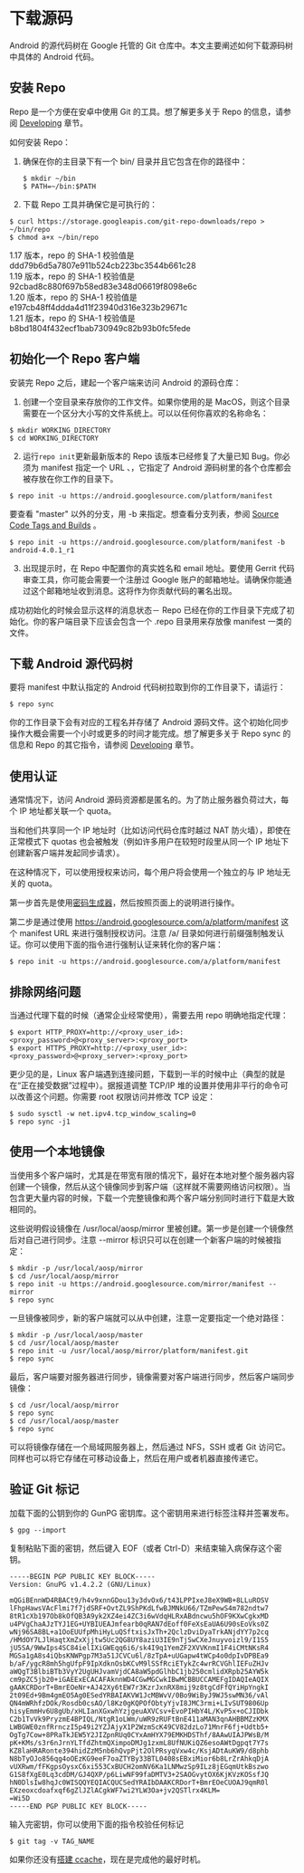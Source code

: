 # 下载源码

Android 的源代码树在 Google 托管的 Git 仓库中。本文主要阐述如何下载源码树中具体的 Android 代码。              

## 安装 Repo

Repo 是一个方便在安卓中使用 Git 的工具。想了解更多关于 Repo 的信息，请参阅 [Developing](https://source.android.com/source/developing.html) 章节。             

如何安装 Repo：            

1. 确保在你的主目录下有一个 bin/ 目录并且它包含在你的路径中：         

	```
	$ mkdir ~/bin
	$ PATH=~/bin:$PATH
	```               

2. 下载 Repo 工具并确保它是可执行的：           

 ```
 $ curl https://storage.googleapis.com/git-repo-downloads/repo > ~/bin/repo
 $ chmod a+x ~/bin/repo
 ```              

1.17 版本，repo 的 SHA-1 校验值是ddd79b6d5a7807e911b524cb223bc3544b661c28           
1.19 版本，repo 的 SHA-1 校验值是 92cbad8c880f697b58ed83e348d06619f8098e6c            
1.20 版本，repo 的 SHA-1 校验值是 e197cb48ff4ddda4d11f23940d316e323b29671c           
1.21 版本，repo 的 SHA-1 校验值是 b8bd1804f432ecf1bab730949c82b93b0fc5fede            

## 初始化一个 Repo 客户端

安装完 Repo 之后，建起一个客户端来访问 Android 的源码仓库：         

1. 创建一个空目录来存放你的工作文件。如果你使用的是 MacOS，则这个目录需要在一个区分大小写的文件系统上。可以以任何你喜欢的名称命名：                 

 ```
 $ mkdir WORKING_DIRECTORY
 $ cd WORKING_DIRECTORY
 ```               

2. 运行`repo init`更新最新版本的 Repo 该版本已经修复了大量已知 Bug。你必须为 manifest 指定一个 URL 、，它指定了 Android 源码树里的各个仓库都会被存放在你工作的目录下。                  

 ```
 $ repo init -u https://android.googlesource.com/platform/manifest
 ```         

 要查看 "master" 以外的分支，用 -b 来指定。想查看分支列表，参阅 [Source Code Tags and Builds](https://source.android.com/source/build-numbers.html#source-code-tags-and-builds) 。         

 ```
 $ repo init -u https://android.googlesource.com/platform/manifest -b android-4.0.1_r1
 ```

3. 出现提示时，在 Repo 中配置你的真实姓名和 email 地址。要使用 Gerrit 代码审查工具，你可能会需要一个注册过 Google 账户的邮箱地址。请确保你能通过这个邮箱地址收到消息。这将作为你贡献代码的署名出现。                  

成功初始化的时候会显示这样的消息状态－ Repo 已经在你的工作目录下完成了初始化。你的客户端目录下应该会包含一个 .repo 目录用来存放像 manifest 一类的文件。                    

## 下载 Android 源代码树

要将 manifest 中默认指定的 Android 代码树拉取到你的工作目录下，请运行：            

```
$ repo sync
```         

你的工作目录下会有对应的工程名并存储了 Android 源码文件。这个初始化同步操作大概会需要一个小时或更多的时间才能完成。想了解更多关于 Repo sync 的信息和 Repo 的其它指令，请参阅 [Developing](https://source.android.com/source/developing.html) 章节。                        

## 使用认证

通常情况下，访问 Android 源码资源都是匿名的。为了防止服务器负荷过大，每个 IP 地址都关联一个 quota。                     

当和他们共享同一个 IP 地址时（比如访问代码仓库时越过 NAT 防火墙），即使在正常模式下 quotas 也会被触发（例如许多用户在较短时段里从同一个 IP 地址下创建新客户端并发起同步请求）。               

在这种情况下，可以使用授权来访问，每个用户将会使用一个独立的与 IP 地址无关的 quota。            

第一步首先是使用[密码生成器](https://android.googlesource.com/new-password)，然后按照页面上的说明进行操作。            

第二步是通过使用 https://android.googlesource.com/a/platform/manifest 这个 manifest URL 来进行强制授权访问。注意 /a/ 目录如何进行前缀强制触发认证。你可以使用下面的指令进行强制认证来转化你的客户端： 
            
```
$ repo init -u https://android.googlesource.com/a/platform/manifest
```              

## 排除网络问题

当通过代理下载的时候（通常企业经常使用），需要去用 repo 明确地指定代理：                   

```
$ export HTTP_PROXY=http://<proxy_user_id>:<proxy_password>@<proxy_server>:<proxy_port>
$ export HTTPS_PROXY=http://<proxy_user_id>:<proxy_password>@<proxy_server>:<proxy_port>
```                   

更少见的是，Linux 客户端遇到连接问题，下载到一半的时候中止（典型的就是在“正在接受数据”过程中）。据报道调整 TCP/IP 堆的设置并使用非平行的命令可以改善这个问题。你需要 root 权限访问并修改 TCP 设定：                    

```
$ sudo sysctl -w net.ipv4.tcp_window_scaling=0
$ repo sync -j1
```             

## 使用一个本地镜像

当使用多个客户端时，尤其是在带宽有限的情况下，最好在本地对整个服务器内容创建一个镜像，然后从这个镜像同步到客户端（这样就不需要网络访问权限）。当包含更大量内容的时候，下载一个完整镜像和两个客户端分别同时进行下载是大致相同的。                       

这些说明假设镜像在 /usr/local/aosp/mirror 里被创建。第一步是创建一个镜像然后对自己进行同步。注意 --mirror 标识只可以在创建一个新客户端的时候被指定：                       

```
$ mkdir -p /usr/local/aosp/mirror
$ cd /usr/local/aosp/mirror
$ repo init -u https://android.googlesource.com/mirror/manifest --mirror
$ repo sync
```                      

一旦镜像被同步，新的客户端就可以从中创建，注意一定要指定一个绝对路径：                    

```
$ mkdir -p /usr/local/aosp/master
$ cd /usr/local/aosp/master
$ repo init -u /usr/local/aosp/mirror/platform/manifest.git
$ repo sync
```                         

最后，客户端要对服务器进行同步，镜像需要对客户端进行同步，然后客户端同步镜像：             

```
$ cd /usr/local/aosp/mirror
$ repo sync
$ cd /usr/local/aosp/master
$ repo sync
```                       

可以将镜像存储在一个局域网服务器上，然后通过 NFS，SSH 或者 Git 访问它。同样也可以将它存储在可移动设备上，然后在用户或者机器直接传递它。                 

## 验证 Git 标记

加载下面的公钥到你的 GunPG 密钥库。这个密钥用来进行标签注释并签署发布。                 

```
$ gpg --import
```                      

复制粘贴下面的密钥，然后键入 EOF（或者 Ctrl-D）来结束输入病保存这个密钥。               

```
-----BEGIN PGP PUBLIC KEY BLOCK-----
Version: GnuPG v1.4.2.2 (GNU/Linux)

mQGiBEnnWD4RBACt9/h4v9xnnGDou13y3dvOx6/t43LPPIxeJ8eX9WB+8LLuROSV
lFhpHawsVAcFlmi7f7jdSRF+OvtZL9ShPKdLfwBJMNkU66/TZmPewS4m782ndtw7
8tR1cXb197Ob8kOfQB3A9yk2XZ4ei4ZC3i6wVdqHLRxABdncwu5hOF9KXwCgkxMD
u4PVgChaAJzTYJ1EG+UYBIUEAJmfearb0qRAN7dEoff0FeXsEaUA6U90sEoVks0Z
wNj96SA8BL+a1OoEUUfpMhiHyLuQSftxisJxTh+2QclzDviDyaTrkANjdYY7p2cq
/HMdOY7LJlHaqtXmZxXjjtw5Uc2QG8UY8aziU3IE9nTjSwCXeJnuyvoizl9/I1S5
jU5SA/9WwIps4SC84ielIXiGWEqq6i6/sk4I9q1YemZF2XVVKnmI1F4iCMtNKsR4
MGSa1gA8s4iQbsKNWPgp7M3a51JCVCu6l/8zTpA+uUGapw4tWCp4o0dpIvDPBEa9
b/aF/ygcR8mh5hgUfpF9IpXdknOsbKCvM9lSSfRciETykZc4wrRCVGhlIEFuZHJv
aWQgT3BlbiBTb3VyY2UgUHJvamVjdCA8aW5pdGlhbC1jb250cmlidXRpb25AYW5k
cm9pZC5jb20+iGAEExECACAFAknnWD4CGwMGCwkIBwMCBBUCCAMEFgIDAQIeAQIX
gAAKCRDorT+BmrEOeNr+AJ42Xy6tEW7r3KzrJxnRX8mij9z8tgCdFfQYiHpYngkI
2t09Ed+9Bm4gmEO5Ag0ESedYRBAIAKVW1JcMBWvV/0Bo9WiByJ9WJ5swMN36/vAl
QN4mWRhfzDOk/Rosdb0csAO/l8Kz0gKQPOfObtyYjvI8JMC3rmi+LIvSUT9806Up
hisyEmmHv6U8gUb/xHLIanXGxwhYzjgeuAXVCsv+EvoPIHbY4L/KvP5x+oCJIDbk
C2b1TvVk9PryzmE4BPIQL/NtgR1oLWm/uWR9zRUFtBnE411aMAN3qnAHBBMZzKMX
LWBGWE0znfRrnczI5p49i2YZJAjyX1P2WzmScK49CV82dzLo71MnrF6fj+Udtb5+
OgTg7Cow+8PRaTkJEW5Y2JIZpnRUq0CYxAmHYX79EMKHDSThf/8AAwUIAJPWsB/M
pK+KMs/s3r6nJrnYLTfdZhtmQXimpoDMJg1zxmL8UfNUKiQZ6esoAWtDgpqt7Y7s
KZ8laHRARonte394hidZzM5nb6hQvpPjt2OlPRsyqVxw4c/KsjADtAuKW9/d8phb
N8bTyOJo856qg4oOEzKG9eeF7oaZTYBy33BTL0408sEBxiMior6b8LrZrAhkqDjA
vUXRwm/fFKgpsOysxC6xi553CxBUCH2omNV6Ka1LNMwzSp9ILz8jEGqmUtkBszwo
G1S8fXgE0Lq3cdDM/GJ4QXP/p6LiwNF99faDMTV3+2SAOGvytOX6KjKVzKOSsfJQ
hN0DlsIw8hqJc0WISQQYEQIACQUCSedYRAIbDAAKCRDorT+BmrEOeCUOAJ9qmR0l
EXzeoxcdoafxqf6gZlJZlACgkWF7wi2YLW3Oa+jv2QSTlrx4KLM=
=Wi5D
-----END PGP PUBLIC KEY BLOCK-----
```                        

输入完密钥，你可以使用下面的指令校验任何标记                      

```
$ git tag -v TAG_NAME
```                  

如果你还没有[搭建 ccache](https://source.android.com/source/initializing.html#ccache)，现在是完成他的最好时机。